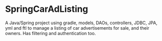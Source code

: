 # SpringCarAdListing
A Java/Spring project using gradle, models, DAOs, controllers, JDBC, JPA, yml and ftl to manage a listing of car advertisements for sale, and their owners. Has filtering and authentication too.